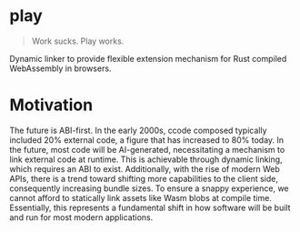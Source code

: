 # play
> Work sucks. Play works.

Dynamic linker to provide flexible extension mechanism for Rust compiled WebAssembly in browsers.

# Motivation

The future is ABI-first. In the early 2000s, ccode composed typically included 20% external code, a figure that has increased to 80% today. In the future, most code will be AI-generated, necessitating a mechanism to link external code at runtime. This is achievable through dynamic linking, which requires an ABI to exist. Additionally, with the rise of modern Web APIs, there is a trend toward shifting more capabilities to the client side, consequently increasing bundle sizes. To ensure a snappy experience, we cannot afford to statically link assets like Wasm blobs at compile time. Essentially, this represents a fundamental shift in how software will be built and run for most modern applications.
